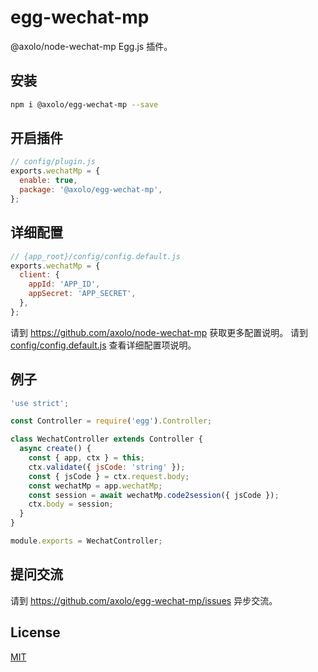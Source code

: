 # egg-wechat-mp

@axolo/node-wechat-mp Egg.js 插件。

## 安装

```bash
npm i @axolo/egg-wechat-mp --save
```

## 开启插件

```js
// config/plugin.js
exports.wechatMp = {
  enable: true,
  package: '@axolo/egg-wechat-mp',
};
```


## 详细配置

```js
// {app_root}/config/config.default.js
exports.wechatMp = {
  client: {
    appId: 'APP_ID',
    appSecret: 'APP_SECRET',
  },
};
```

请到 <https://github.com/axolo/node-wechat-mp> 获取更多配置说明。
请到 [config/config.default.js](config/config.default.js) 查看详细配置项说明。

## 例子

```js
'use strict';

const Controller = require('egg').Controller;

class WechatController extends Controller {
  async create() {
    const { app, ctx } = this;
    ctx.validate({ jsCode: 'string' });
    const { jsCode } = ctx.request.body;
    const wechatMp = app.wechatMp;
    const session = await wechatMp.code2session({ jsCode });
    ctx.body = session;
  }
}

module.exports = WechatController;
```

## 提问交流

请到 <https://github.com/axolo/egg-wechat-mp/issues> 异步交流。

## License

[MIT](LICENSE)
